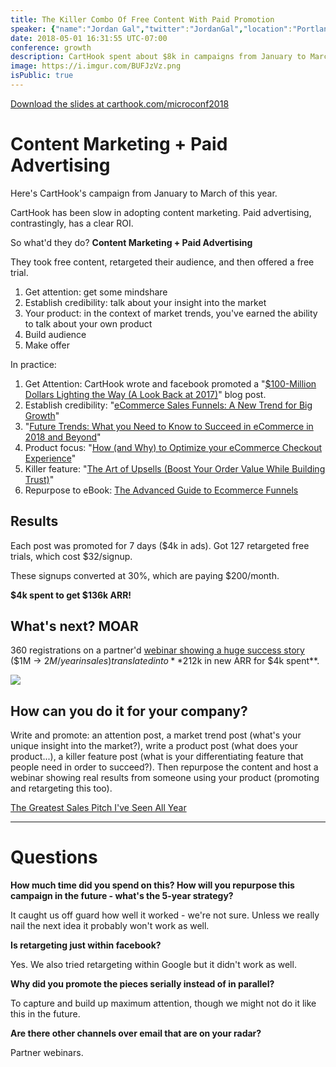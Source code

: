 ```yaml
---
title: The Killer Combo Of Free Content With Paid Promotion
speaker: {"name":"Jordan Gal","twitter":"JordanGal","location":"Portland, OR","description":"Family first, then business, then pleasure. Cofounder at https://carthook.com/ and cohost of http://bootstrappedweb.com/.","verified":false,"image":"https://pbs.twimg.com/profile_images/598380760479846401/H2ahjk3H.jpg","website":"http://www.CartHook.com","title":"Co-Founder & CEO, CartHook", "bioUrl":"https://www.microconf.com/growth/speakers/jordan-gal/"}
date: 2018-05-01 16:31:55 UTC-07:00
conference: growth
description: CartHook spent about $8k in campaigns from January to March of this year to increase ARR $348k.
image: https://i.imgur.com/BUFJzVz.png
isPublic: true
---
```


[Download the slides at carthook.com/microconf2018](https://www.carthook.com/microconf2018)

# Content Marketing + Paid Advertising

Here's CartHook's campaign from January to March of this year.

CartHook has been slow in adopting content marketing. Paid advertising, contrastingly, has a clear ROI.

So what'd they do? **Content Marketing + Paid Advertising**

They took free content, retargeted their audience, and then offered a free trial.

1.  Get attention: get some mindshare
2.  Establish credibility: talk about your insight into the market
3.  Your product: in the context of market trends, you've earned the ability to talk about your own product
4.  Build audience
5.  Make offer

In practice:

1.  Get Attention: CartHook wrote and facebook promoted a "[$100-Million Dollars Lighting the Way (A Look Back at 2017)](https://blog.carthook.com/100-million-dollars-lighting-way-look-back-2017/)" blog post.
2.  Establish credibility: "[eCommerce Sales Funnels: A New Trend for Big Growth](https://blog.carthook.com/ecommerce-sales-funnels-a-new-trend-for-big-growth/)"
3.  "[Future Trends: What you Need to Know to Succeed in eCommerce in 2018 and Beyond](https://blog.carthook.com/future-trends-succeed-ecommerce/)"
4.  Product focus: "[How (and Why) to Optimize your eCommerce Checkout Experience](https://blog.carthook.com/optimize-ecommerce-checkout/)"
5.  Killer feature: "[The Art of Upsells (Boost Your Order Value While Building Trust)](https://blog.carthook.com/art-of-upsells/)"
6.  Repurpose to eBook: [The Advanced Guide to Ecommerce Funnels](#)

## Results

Each post was promoted for 7 days ($4k in ads). Got 127 retargeted free trials, which cost $32/signup.

These signups converted at 30%, which are paying $200/month.

**$4k spent to get $136k ARR!**

## What's next? MOAR

360 registrations on a partner'd [webinar showing a huge success story](https://carthook.com/webinars/how-to-sell-more-with-carthook) ($1M -> $2M/year in sales) translated into **$212k in new ARR for $4k spent**.

![](https://i.imgur.com/dGFWRaq.gif)

## How can you do it for your company?

Write and promote: an attention post, a market trend post (what's your unique insight into the market?), write a product post (what does your product...), a killer feature post (what is your differentiating feature that people need in order to succeed?). Then repurpose the content and host a webinar showing real results from someone using your product (promoting and retargeting this too).

[The Greatest Sales Pitch I've Seen All Year](https://medium.com/the-mission/the-best-sales-pitch-ive-seen-all-year-7fa92afaa248)

---

# Questions

**How much time did you spend on this? How will you repurpose this campaign in the future - what's the 5-year strategy?**

It caught us off guard how well it worked - we're not sure. Unless we really nail the next idea it probably won't work as well.

**Is retargeting just within facebook?**

Yes. We also tried retargeting within Google but it didn't work as well.

**Why did you promote the pieces serially instead of in parallel?**

To capture and build up maximum attention, though we might not do it like this in the future.

**Are there other channels over email that are on your radar?**

Partner webinars.
